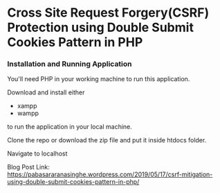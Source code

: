 # Cross Site Request Forgery(CSRF) Protection using Double Submit Cookies Pattern in PHP
### Installation and Running Application

You'll need PHP in your working machine to run this application.

Download and install either

- xampp
- wampp

to run the application in your local machine.

Clone the repo or download the zip file and put it inside htdocs folder.

Navigate to localhost

Blog Post Link: https://pabasararanasinghe.wordpress.com/2019/05/17/csrf-mitigation-using-double-submit-cookies-pattern-in-php/
